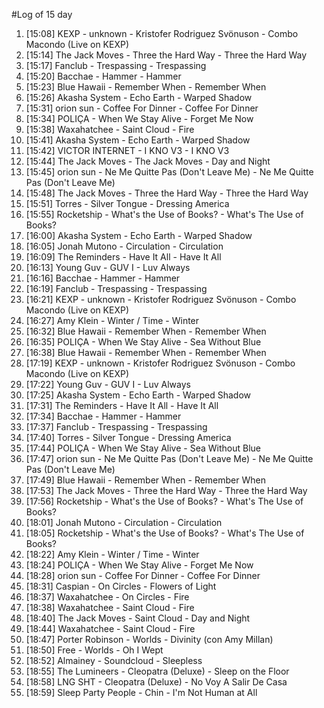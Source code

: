 #Log of 15 day

1. [15:08] KEXP - unknown - Kristofer Rodriguez Svönuson - Combo Macondo (Live on KEXP)
1. [15:14] The Jack Moves - Three the Hard Way - Three the Hard Way
1. [15:17] Fanclub - Trespassing - Trespassing
1. [15:20] Bacchae - Hammer - Hammer
1. [15:23] Blue Hawaii - Remember When - Remember When
1. [15:26] Akasha System - Echo Earth - Warped Shadow
1. [15:31] orion sun - Coffee For Dinner - Coffee For Dinner
1. [15:34] POLIÇA - When We Stay Alive - Forget Me Now
1. [15:38] Waxahatchee - Saint Cloud - Fire
1. [15:41] Akasha System - Echo Earth - Warped Shadow
1. [15:42] VICTOR INTERNET - I KNO V3 - I KNO V3
1. [15:44] The Jack Moves - The Jack Moves - Day and Night
1. [15:45] orion sun - Ne Me Quitte Pas (Don't Leave Me) - Ne Me Quitte Pas (Don't Leave Me)
1. [15:48] The Jack Moves - Three the Hard Way - Three the Hard Way
1. [15:51] Torres - Silver Tongue - Dressing America
1. [15:55] Rocketship - What's the Use of Books? - What's The Use of Books?
1. [16:00] Akasha System - Echo Earth - Warped Shadow
1. [16:05] Jonah Mutono - Circulation - Circulation
1. [16:09] The Reminders - Have It All - Have It All
1. [16:13] Young Guv - GUV I - Luv Always
1. [16:16] Bacchae - Hammer - Hammer
1. [16:19] Fanclub - Trespassing - Trespassing
1. [16:21] KEXP - unknown - Kristofer Rodriguez Svönuson - Combo Macondo (Live on KEXP)
1. [16:27] Amy Klein - Winter / Time - Winter
1. [16:32] Blue Hawaii - Remember When - Remember When
1. [16:35] POLIÇA - When We Stay Alive - Sea Without Blue
1. [16:38] Blue Hawaii - Remember When - Remember When
1. [17:19] KEXP - unknown - Kristofer Rodriguez Svönuson - Combo Macondo (Live on KEXP)
1. [17:22] Young Guv - GUV I - Luv Always
1. [17:25] Akasha System - Echo Earth - Warped Shadow
1. [17:31] The Reminders - Have It All - Have It All
1. [17:34] Bacchae - Hammer - Hammer
1. [17:37] Fanclub - Trespassing - Trespassing
1. [17:40] Torres - Silver Tongue - Dressing America
1. [17:44] POLIÇA - When We Stay Alive - Sea Without Blue
1. [17:47] orion sun - Ne Me Quitte Pas (Don't Leave Me) - Ne Me Quitte Pas (Don't Leave Me)
1. [17:49] Blue Hawaii - Remember When - Remember When
1. [17:53] The Jack Moves - Three the Hard Way - Three the Hard Way
1. [17:56] Rocketship - What's the Use of Books? - What's The Use of Books?
1. [18:01] Jonah Mutono - Circulation - Circulation
1. [18:05] Rocketship - What's the Use of Books? - What's The Use of Books?
1. [18:22] Amy Klein - Winter / Time - Winter
1. [18:24] POLIÇA - When We Stay Alive - Forget Me Now
1. [18:28] orion sun - Coffee For Dinner - Coffee For Dinner
1. [18:31] Caspian - On Circles - Flowers of Light
1. [18:37] Waxahatchee - On Circles - Fire
1. [18:38] Waxahatchee - Saint Cloud - Fire
1. [18:40] The Jack Moves - Saint Cloud - Day and Night
1. [18:44] Waxahatchee - Saint Cloud - Fire
1. [18:47] Porter Robinson - Worlds - Divinity (con Amy Millan)
1. [18:50] Free - Worlds - Oh I Wept
1. [18:52] Almainey - Soundcloud - Sleepless
1. [18:55] The Lumineers - Cleopatra (Deluxe) - Sleep on the Floor
1. [18:58] LNG SHT - Cleopatra (Deluxe) - No Voy A Salir De Casa
1. [18:59] Sleep Party People - Chin - I'm Not Human at All
